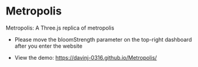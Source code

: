 # Metropolis
Metropolis: A Three.js replica of metropolis

- Please move the bloomStrength parameter on the top-right dashboard after you enter the website

- View the demo: https://davinj-0316.github.io/Metropolis/
